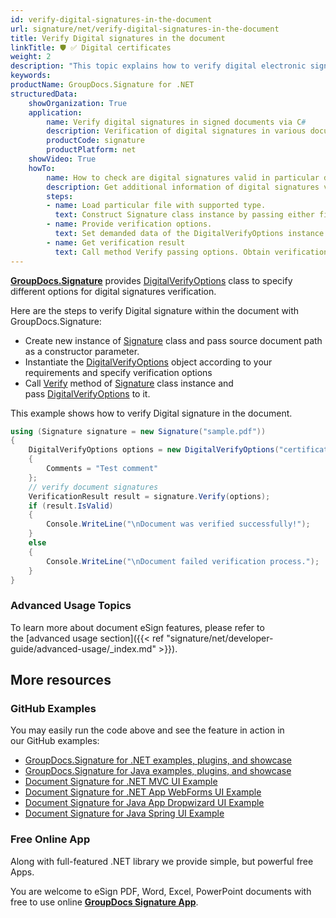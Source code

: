 ```yaml
---
id: verify-digital-signatures-in-the-document
url: signature/net/verify-digital-signatures-in-the-document
title: Verify Digital signatures in the document
linkTitle: 🛡 ✅ Digital certificates
weight: 2
description: "This topic explains how to verify digital electronic signatures with GroupDocs.Signature API."
keywords: 
productName: GroupDocs.Signature for .NET
structuredData:
    showOrganization: True
    application:    
        name: Verify digital signatures in signed documents via C#    
        description: Verification of digital signatures in various documents in convenient way with C# language and GroupDocs.Signature for .NET APIs
        productCode: signature
        productPlatform: net 
    showVideo: True
    howTo:
        name: How to check are digital signatures valid in particular document using C# 
        description: Get additional information of digital signatures validation for any documents in C#
        steps:
        - name: Load particular file with supported type.
          text: Construct Signature class instance by passing either file path or stream. 
        - name: Provide verification options. 
          text: Set demanded data of the DigitalVerifyOptions instance such as comment text and type of text verification.
        - name: Get verification result
          text: Call method Verify passing options. Obtain verification result whose property IsValid must be true if verification succeed.
---
```

[**GroupDocs.Signature**](https://products.groupdocs.com/signature/net) provides [DigitalVerifyOptions](https://reference.groupdocs.com/signature/net/groupdocs.signature.options/digitalverifyoptions) class to specify different options for digital signatures verification.

Here are the steps to verify Digital signature within the document with GroupDocs.Signature:

* Create new instance of [Signature](https://reference.groupdocs.com/signature/net/groupdocs.signature/signature) class and pass source document path as a constructor parameter.
* Instantiate the [DigitalVerifyOptions](https://reference.groupdocs.com/signature/net/groupdocs.signature.options/digitalverifyoptions) object according to your requirements and specify verification options
* Call [Verify](https://reference.groupdocs.com/signature/net/groupdocs.signature/signature/verify) method of [Signature](https://reference.groupdocs.com/signature/net/groupdocs.signature/signature) class instance and pass [DigitalVerifyOptions](https://reference.groupdocs.com/signature/net/groupdocs.signature.options/digitalverifyoptions) to it.

This example shows how to verify Digital signature in the document.

```csharp
using (Signature signature = new Signature("sample.pdf"))
{
    DigitalVerifyOptions options = new DigitalVerifyOptions("certificate.pfx")
    {
        Comments = "Test comment"
    };
    // verify document signatures
    VerificationResult result = signature.Verify(options);
    if (result.IsValid)
    {
        Console.WriteLine("\nDocument was verified successfully!");
    }
    else
    {
        Console.WriteLine("\nDocument failed verification process.");
    }
}
```

### Advanced Usage Topics

To learn more about document eSign features, please refer to the [advanced usage section]({{< ref "signature/net/developer-guide/advanced-usage/_index.md" >}}).

## More resources

### GitHub Examples

You may easily run the code above and see the feature in action in our GitHub examples:

* [GroupDocs.Signature for .NET examples, plugins, and showcase](https://github.com/groupdocs-signature/GroupDocs.Signature-for-.NET)
* [GroupDocs.Signature for Java examples, plugins, and showcase](https://github.com/groupdocs-signature/GroupDocs.Signature-for-Java)
* [Document Signature for .NET MVC UI Example](https://github.com/groupdocs-signature/GroupDocs.Signature-for-.NET-MVC)
* [Document Signature for .NET App WebForms UI Example](https://github.com/groupdocs-signature/GroupDocs.Signature-for-.NET-WebForms)
* [Document Signature for Java App Dropwizard UI Example](https://github.com/groupdocs-signature/GroupDocs.Signature-for-Java-Dropwizard)
* [Document Signature for Java Spring UI Example](https://github.com/groupdocs-signature/GroupDocs.Signature-for-Java-Spring)

### Free Online App

Along with full-featured .NET library we provide simple, but powerful free Apps.

You are welcome to eSign PDF, Word, Excel, PowerPoint documents with free to use online **[GroupDocs Signature App](https://products.groupdocs.app/signature)**.

